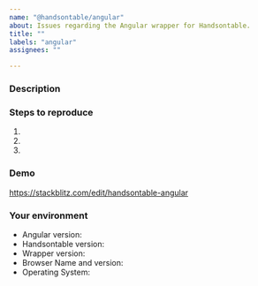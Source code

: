 ```yaml
---
name: "@handsontable/angular"
about: Issues regarding the Angular wrapper for Handsontable.
title: ""
labels: "angular"
assignees: ""

---
```


### Description
<!--- Tell us what happens and what should happen -->

### Steps to reproduce
<!--- Provide steps to reproduce this issue -->
1.
2.
3.

### Demo
<!--- Provide a link to a live example on Stackblitz -->
https://stackblitz.com/edit/handsontable-angular

### Your environment
* Angular version:
* Handsontable version:
* Wrapper version:
* Browser Name and version:
* Operating System:
